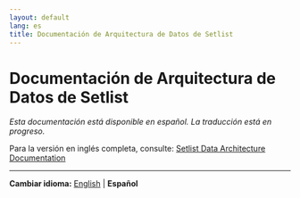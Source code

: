 ```yaml
---
layout: default
lang: es
title: Documentación de Arquitectura de Datos de Setlist
---
```


# Documentación de Arquitectura de Datos de Setlist

*Esta documentación está disponible en español. La traducción está en progreso.*

Para la versión en inglés completa, consulte: [Setlist Data Architecture Documentation](setlist-architecture.md)

---

**Cambiar idioma:** [English](setlist-architecture.md) | **Español**